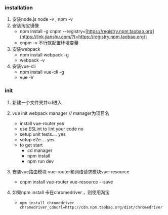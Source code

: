 ### installation

1. 安装node.js     node -v , npm -v
2. 安装淘宝镜像 
   - npm install -g cnpm --registry=[https://registry.npm.taobao.org](https://link.jianshu.com/?t=https://registry.npm.taobao.org/)
   - cnpm -v   不行就配置环境变量
3. 安装webpack
   - npm install webpack -g
   - webpack -v
4. 安装vue-cli
   - npm install vue-cli -g
   - vue -V

### init

1. 新建一个文件夹并cd进入

2. vue init webpack manager      // manager为项目名

   - install vue-router			yes
   - use ESLint to lint your code     no
   - setup unit tests....               yes
   - setup e2e....      yes 
   - to get start
     - cd manager
     - npm install
     - npm run dev

3. 安装vue路由模块 vue-router和网络请求模块vue-resource

   - cnpm install vue-router vue-resource --save

4. 如果npm install 卡在chromedriver ，则使用淘宝

   - ```shell
     npm install chromedriver --chromedriver_cdnurl=http://cdn.npm.taobao.org/dist/chromedriver
     ```

